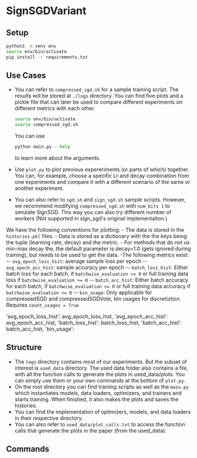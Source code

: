 # SignSGDVariant

## Setup
```bash
python3 -m venv env
source env/bin/activate
pip install -r requirements.txt
```
## Use Cases
- You can refer to `compressed_sgd.sh` for a sample training script. The results will be stored at `./logs` directory. You can find five plots and a pickle file that can later be used to compare different experiments on different metrics with each other.
    ```bash
    source env/bin/activate
    source compressed_sgd.sh
    ```
    You can use 
    ```Python
    python main.py --help
    ```
    to learn more about the arguments.

- Use `plot.py` to plot previous expereriments (or parts of which) together. You can, for example, choose a specific Lr and decay combination from one experiments and compare it with a different scenario of the same or another experiment.

- You can also refer to `sgd.sh` and `sign_sgd.sh` sample scripts. However, we recommend modifying `compressed_sgd.sh` with `num_bits 1` to simulate SignSGD. This way you can also try different number of workers (Not supported in sign_sgd's original implementaiton.)

We have the following conventions for plotting:
    - The data is stored in the `histories.pkl` files.
    - Data is stored as a dictionary with the the keys being the tuple (learning rate, decay) and the metric. 
    - For methods that do not us min-max decay the, the default parameter is decay=1.0 (gets ignored during training), but needs to be used to get the data.
    -The following metrics exist: 
        -- `avg_epoch_loss_hist`: average sample loss per epoch
        -- `avg_epoch_acc_hist`: sample accuracy per epoch
        -- `batch_loss_hist`: Either batch loss for each batch, if `batchwise_evaluation <= 0` or full training data loss if `batchwise_evaluation >= 0`
        -- `batch_acc_hist`: Either batch accuracy for each batch, if `batchwise_evaluation <= 0` or full training data accuracy if `batchwise_evaluation >= 0`
        -- `bin_usage`: Only applicable for compressedSGD and compressedSGDVote, bin usages for discretiztion. Requires `count_usages = True`

'avg_epoch_loss_hist': avg_epoch_loss_hist, 'avg_epoch_acc_hist': avg_epoch_acc_hist, 
                'batch_loss_hist': batch_loss_hist, 'batch_acc_hist': batch_acc_hist, 
                'bin_usage':
## Structure
- The `logs` directory contains most of our experiments. But the subset of interest is `used_data` directory. The used data folder also contains a file, with all the function calls to generate the plots in used_data/plots. You can simply use them or your own commands at the bottom of `plot.py`.
- On the root directory you can find training scripts as well as the `main.py` which instantiates models, data loaders, optimizers, and trainers and starts training. When finished, it also makes the plots and saves the histories.
- You can find the implementation of optimizers, models, and data loaders in their respective directory. 
- You can also refer to `used_data/plot_calls.txt` to access the function calls that generate the plots in the paper (from the used_data).

## Commands
